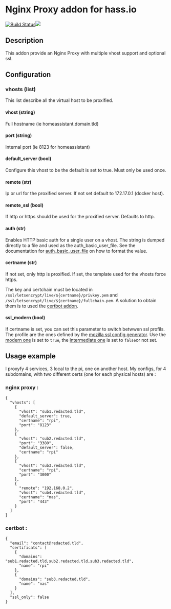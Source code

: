 # Nginx Proxy addon for hass.io
[![Build Status](https://travis-ci.org/bestlibre/hassio-addons.svg?branch=master)](https://travis-ci.org/bestlibre/hassio-addons)[![](https://images.microbadger.com/badges/version/bestlibre/armhf-nginx-proxy.svg)](https://microbadger.com/images/bestlibre/armhf-nginx-proxy "Get your own version badge on microbadger.com")

## Description

This addon provide an Nginx Proxy with multiple vhost support and optional ssl. 

## Configuration
### vhosts (list)

This list describe all the virtual host to be proxified.

#### vhost (string)

Full hostname (ie homeassistant.domain.tld)

#### port (string)

Internal port (ie 8123 for homeassistant)

#### default_server (bool)

Configure this vhost to be the default is set to true. Must only be used once.

#### remote (str)

Ip or url for the proxified server. If not set default to 172.17.0.1 (docker host).

#### remote_ssl (bool)

If http or https should be used for the proxified server. Defaults to http.

#### auth (str)

Enables HTTP basic auth for a single user on a vhost. The string is dumped
directly to a file and used as the auth_basic_user_file. See the documentation
for
[auth_basic_user_file](http://nginx.org/en/docs/http/ngx_http_auth_basic_module.html#auth_basic_user_file)
on how to format the value.

#### certname (str)
If not set, only http is proxified. If set, the template used for the vhosts force https. 

The key and certchain must be located in
`/ssl/letsencrypt/live/${certname}/privkey.pem` and `/ssl/letsencrypt/live/${certname}/fullchain.pem`. A solution to obtain them is to used the [certbot addon](https://github.com/bestlibre/hassio-addons/tree/master/certbot).

#### ssl_modern (bool)
If certname is set, you can set this parameter to switch betwwen ssl profils. The profile are the ones defined by the [mozilla ssl config generator](https://mozilla.github.io/server-side-tls/ssl-config-generator/). Use the [modern one](https://wiki.mozilla.org/Security/Server_Side_TLS#Modern_compatibility) is set to `true`, the [intermediate one](https://wiki.mozilla.org/Security/Server_Side_TLS#Intermediate_compatibility_.28default.29) is set to `false`or not set.

## Usage example
I proxyfy 4 services, 3 local to the pi, one on another host. My configs, for 4 subdomains, with two different certs (one for each physical hosts) are :

### nginx proxy :
````
{
  "vhosts": [
    {
      "vhost": "sub1.redacted.tld",
      "default_server": true,
      "certname": "rpi",
      "port": "8123"
    },
    {
      "vhost": "sub2.redacted.tld",
      "port": "3380",
      "default_server": false,
      "certname": "rpi"
    },
    {
      "vhost": "sub3.redacted.tld",
      "certname": "rpi",
      "port": "3000"
    },
    {
      "remote": "192.168.0.2",
      "vhost": "sub4.redacted.tld",
      "certname": "nas",
      "port": "443"
    }
  ]
}
````
### certbot :
````
{
  "email": "contact@redacted.tld",
  "certificats": [
    {
      "domains": "sub1.redacted.tld,sub2.redacted.tld,sub3.redacted.tld",
      "name": "rpi"
    },
    {
      "domains": "sub3.redacted.tld",
      "name": "nas"
    }
  ],
  "ssl_only": false
}
````

